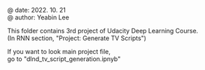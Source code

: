 @ date: 2022. 10. 21\
@ author: Yeabin Lee

This folder contains 3rd project of Udacity Deep Learning Course.\
(In RNN section, "Project: Generate TV Scripts")

If you want to look main project file,\
go to "dlnd_tv_script_generation.ipnyb"
